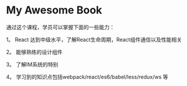 # My Awesome Book

通过这个课程，学员可以掌握下面的一些能力：

1。 React 达到中级水平，了解React生命周期，React组件通信以及性能相关

2。 能够熟练的设计组件

3。 了解IM系统的特别

4。 学习到的知识点包括webpack/react/es6/babel/less/redux/ws 等

